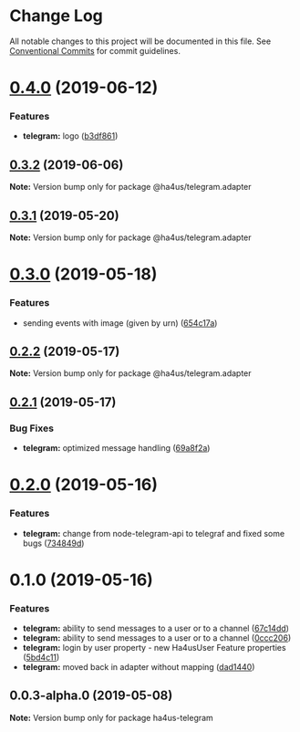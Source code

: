# Change Log

All notable changes to this project will be documented in this file.
See [Conventional Commits](https://conventionalcommits.org) for commit guidelines.

# [0.4.0](https://github.com/ha4us/ha4us/compare/@ha4us/telegram.adapter@0.3.2...@ha4us/telegram.adapter@0.4.0) (2019-06-12)


### Features

* **telegram:** logo ([b3df861](https://github.com/ha4us/ha4us/commit/b3df861))





## [0.3.2](https://github.com/ha4us/ha4us/compare/@ha4us/telegram.adapter@0.3.1...@ha4us/telegram.adapter@0.3.2) (2019-06-06)

**Note:** Version bump only for package @ha4us/telegram.adapter





## [0.3.1](https://github.com/ha4us/ha4us/compare/@ha4us/telegram.adapter@0.3.0...@ha4us/telegram.adapter@0.3.1) (2019-05-20)

**Note:** Version bump only for package @ha4us/telegram.adapter





# [0.3.0](https://github.com/ha4us/ha4us/compare/@ha4us/telegram.adapter@0.2.2...@ha4us/telegram.adapter@0.3.0) (2019-05-18)


### Features

* sending events with image (given by urn) ([654c17a](https://github.com/ha4us/ha4us/commit/654c17a))





## [0.2.2](https://github.com/ha4us/ha4us/compare/@ha4us/telegram.adapter@0.2.1...@ha4us/telegram.adapter@0.2.2) (2019-05-17)

**Note:** Version bump only for package @ha4us/telegram.adapter





## [0.2.1](https://github.com/ha4us/ha4us/compare/@ha4us/telegram.adapter@0.2.0...@ha4us/telegram.adapter@0.2.1) (2019-05-17)


### Bug Fixes

* **telegram:** optimized message handling ([69a8f2a](https://github.com/ha4us/ha4us/commit/69a8f2a))





# [0.2.0](https://github.com/ha4us/ha4us/compare/@ha4us/telegram.adapter@0.1.0...@ha4us/telegram.adapter@0.2.0) (2019-05-16)


### Features

* **telegram:** change from node-telegram-api to telegraf and fixed some bugs ([734849d](https://github.com/ha4us/ha4us/commit/734849d))





# 0.1.0 (2019-05-16)


### Features

* **telegram:** ability to send messages to a user or to a channel ([67c14dd](https://github.com/ha4us/ha4us/commit/67c14dd))
* **telegram:** ability to send messages to a user or to a channel ([0ccc206](https://github.com/ha4us/ha4us/commit/0ccc206))
* **telegram:** login by user property - new Ha4usUser Feature properties ([5bd4c11](https://github.com/ha4us/ha4us/commit/5bd4c11))
* **telegram:** moved back in adapter without mapping ([dad1440](https://github.com/ha4us/ha4us/commit/dad1440))





## 0.0.3-alpha.0 (2019-05-08)

**Note:** Version bump only for package ha4us-telegram
